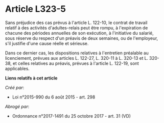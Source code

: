 # Article L323-5

Sans préjudice des cas prévus à l'article L. 122-10, le contrat de travail relatif à des activités d'adultes-relais peut être
rompu, à l'expiration de chacune des périodes annuelles de son exécution, à l'initiative du salarié, sous réserve du respect
d'un préavis de deux semaines, ou de l'employeur, s'il justifie d'une cause réelle et sérieuse. 

Dans ce dernier cas, les dispositions relatives à l'entretien préalable au licenciement, prévues aux articles L. 122-27, L.
320-11 à L. 320-13 et L. 320-38, et celles relatives au préavis, prévues à l'article L. 122-19, sont applicables.

**Liens relatifs à cet article**

_Créé par_:

  - Loi n°2015-990 du 6 août 2015 - art. 298

_Abrogé par_:

  - Ordonnance n°2017-1491 du 25 octobre 2017 - art. 31 (VD)
